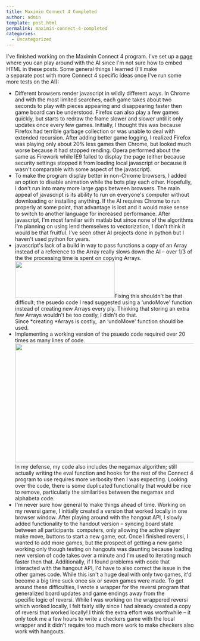 ```yaml
---
title: Maximin Connect 4 Completed
author: admin
template: post.html
permalink: maximin-connect-4-completed
categories:
  - Uncategorized
---
```

I've finished working on the Maximin Connect 4 program. I've set up a [page][1] where you can play around with the AI since I'm not sure how to embed HTML in these posts. Some general things I learned (I'll make a separate post with more Connect 4 specific ideas once I've run some more tests on the AI):

*   Different browsers render javascript in wildly different ways. In Chrome and with the most limited searches, each game takes about two seconds to play with pieces appearing and disappearing faster then game board can be understood. Firefox can also play a few games quickly, but starts to redraw the frame slower and slower until it only updates once every few games. Initially, I thought this was because Firefox had terrible garbage collection or was unable to deal with extended recursion. After adding better game logging, I realized Firefox was playing only about 20% less games then Chrome, but looked much worse because it had stopped rending. Opera performed about the same as Firework while IE9 failed to display the page (either because security settings stopped it from loading local javascript or because it wasn't comparable with some aspect of the javascript).
*   To make the program display better in non-Chrome browsers, I added an option to disable animation while the bots play each other. Hopefully, I don't run into many more large gaps between browsers. The main appeal of javascript is its ability to run on everyone's computer without downloading or installing anything. If the AI requires Chrome to run properly at some point, that advantage is lost and it would make sense to switch to another language for increased performance. After javascript, I'm most familiar with matlab but since none of the algorithms I'm planning on using lend themselves to vectorization, I don't think it would be that fruitful. I've seen other AI projects done in python but I haven't used python for years.
*   javascript's lack of a build in way to pass functions a copy of an Array instead of a reference to the Array really slows down the AI &#8211; over 1/3 of the the processing time is spent on copying Arrays.  
    [<img class="aligncenter size-full wp-image-28" title="CPU Profile" src="http://www.roadtolarissa.com/wp-content/uploads/2012/09/profile.png" alt="" width="267" height="99" />][2]Fixing this shouldn't be that difficult; the psuedo code I read suggested using a &#8216;undoMove' function instead of creating new Arrays every ply. Thinking that storing an extra few Arrays wouldn't be too costly, I didn't do that. Since *creating *Arrays is costly,  an &#8216;undoMove' function should be used.
*   Implementing a working version of the psuedo code required over 20 times as many lines of code. [<img class="aligncenter size-full wp-image-29" title="profile" src="http://www.roadtolarissa.com/wp-content/uploads/2012/09/profile1.png" alt="" width="550" height="319" />][3]In my defense, my code also includes the negamax algorithm; still actually writing the eval function and hooks for the rest of the Connect 4 program to use requires more verbosity then I was expecting. Looking over the code, there is some duplicated functionality that would be nice to remove, particularly the similarities between the negamax and alphabeta code.
*   I'm never sure how general to make things ahead of time. Working on my reversi game, I initially created a version that worked locally in one browser window. After playing around with the hangout API, I slowly added functionality to the handout version &#8211; syncing board state between all participants  computers, only allowing the active player make move, buttons to start a new game, ect. Once I finished reversi, I wanted to add more games, but the prospect of getting a new game working only though testing on hangouts was daunting because loading new version of code takes over a minute and I'm used to iterating much faster then that. Additionally, if I found problems with code that interacted with the hangout API, I'd have to also correct the issue in the other games code. While this isn't a huge deal with only two games, it'd become a big time suck once six or seven games were made. To get around these difficulties, I wrote a wrapper for the reversi program that generalized board updates and game endings away from the specific logic of reversi. While I was working on the wrappered reversi which worked locally, I felt fairly silly since I had already created a copy of reversi that worked locally! I think the extra effort was worthwhile &#8211; it only took me a few hours to write a checkers game with the local wrapper and it didn't require too much more work to make checkers also work with hangouts.

 [1]: http://www.roadtolarissa.com/javascript/connect-4-AI/
 [2]: http://www.roadtolarissa.com/wp-content/uploads/2012/09/profile.png
 [3]: http://www.roadtolarissa.com/wp-content/uploads/2012/09/profile1.png
